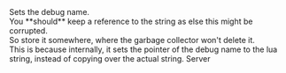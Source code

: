 <function name="SetDebugName" parent="bf_write" type="classfunc">
	<description>
		Sets the debug name.<br>
		<warning>
			You **should** keep a reference to the string as else this might be corrupted.<br>
			So store it somewhere, where the garbage collector won't delete it.<br>
			This is because internally, it sets the pointer of the debug name to the lua string, instead of copying over the actual string.
		</warning>
		<added version="0.4"></added>
	</description>
	<realm>Server</realm>
	<args>
		<arg name="name" type="string"></arg>
	</args>
</function>